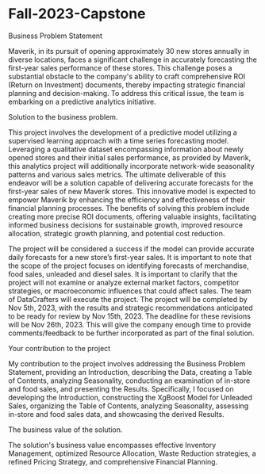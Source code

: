 # Fall-2023-Capstone

Business Problem Statement

Maverik, in its pursuit of opening approximately 30 new stores annually in diverse locations, faces a significant challenge in accurately forecasting the first-year sales performance of these stores. This challenge poses a substantial obstacle to the company's ability to craft comprehensive ROI (Return on Investment) documents, thereby impacting strategic financial planning and decision-making. To address this critical issue, the team is embarking on a predictive analytics initiative.

Solution to the business problem.

This project involves the development of a predictive model utilizing a supervised learning approach with a time series forecasting model. Leveraging a qualitative dataset encompassing information about newly opened stores and their initial sales performance, as provided by Maverik, this analytics project will additionally incorporate network-wide seasonality patterns and various sales metrics. The ultimate deliverable of this endeavor will be a solution capable of delivering accurate forecasts for the first-year sales of new Maverik stores. This innovative model is expected to empower Maverik by enhancing the efficiency and effectiveness of their financial planning processes. The benefits of solving this problem include creating more precise ROI documents, offering valuable insights, facilitating informed business decisions for sustainable growth, improved resource allocation, strategic growth planning, and potential cost reduction. 

The project will be considered a success if the model can provide accurate daily forecasts for a new store’s first-year sales. It is important to note that the scope of the project focuses on identifying forecasts of merchandise, food sales, unleaded and diesel sales. It is important to clarify that the project will not examine or analyze external market factors, competitor strategies, or macroeconomic influences that could affect sales. The team of DataCrafters will execute the project. The project will be completed by Nov 5th, 2023, with the results and strategic recommendations anticipated to be ready for review by Nov 15th, 2023. The deadline for these revisions will be Nov 26th, 2023. This will give the company enough time to provide comments/feedback to be further incorporated as part of the final solution.

Your contribution to the project 

My contribution to the project involves addressing the Business Problem Statement, providing an Introduction, describing the Data, creating a Table of Contents, analyzing Seasonality, conducting an examination of in-store and food sales, and presenting the Results. Specifically, I focused on developing the Introduction, constructing the XgBoost Model for Unleaded Sales, organizing the Table of Contents, analyzing Seasonality, assessing in-store and food sales data, and showcasing the derived Results.

The business value of the solution.

The solution's business value encompasses effective Inventory Management, optimized Resource Allocation, Waste Reduction strategies, a refined Pricing Strategy, and comprehensive Financial Planning.
